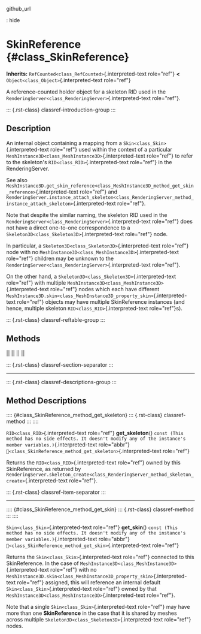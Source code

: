 github_url

:   hide

# SkinReference {#class_SkinReference}

**Inherits:** `RefCounted<class_RefCounted>`{.interpreted-text
role="ref"} **\<** `Object<class_Object>`{.interpreted-text role="ref"}

A reference-counted holder object for a skeleton RID used in the
`RenderingServer<class_RenderingServer>`{.interpreted-text role="ref"}.

::: {.rst-class}
classref-introduction-group
:::

## Description

An internal object containing a mapping from a
`Skin<class_Skin>`{.interpreted-text role="ref"} used within the context
of a particular `MeshInstance3D<class_MeshInstance3D>`{.interpreted-text
role="ref"} to refer to the skeleton\'s
`RID<class_RID>`{.interpreted-text role="ref"} in the RenderingServer.

See also
`MeshInstance3D.get_skin_reference<class_MeshInstance3D_method_get_skin_reference>`{.interpreted-text
role="ref"} and
`RenderingServer.instance_attach_skeleton<class_RenderingServer_method_instance_attach_skeleton>`{.interpreted-text
role="ref"}.

Note that despite the similar naming, the skeleton RID used in the
`RenderingServer<class_RenderingServer>`{.interpreted-text role="ref"}
does not have a direct one-to-one correspondence to a
`Skeleton3D<class_Skeleton3D>`{.interpreted-text role="ref"} node.

In particular, a `Skeleton3D<class_Skeleton3D>`{.interpreted-text
role="ref"} node with no
`MeshInstance3D<class_MeshInstance3D>`{.interpreted-text role="ref"}
children may be unknown to the
`RenderingServer<class_RenderingServer>`{.interpreted-text role="ref"}.

On the other hand, a `Skeleton3D<class_Skeleton3D>`{.interpreted-text
role="ref"} with multiple
`MeshInstance3D<class_MeshInstance3D>`{.interpreted-text role="ref"}
nodes which each have different
`MeshInstance3D.skin<class_MeshInstance3D_property_skin>`{.interpreted-text
role="ref"} objects may have multiple SkinReference instances (and
hence, multiple skeleton `RID<class_RID>`{.interpreted-text
role="ref"}s).

::: {.rst-class}
classref-reftable-group
:::

## Methods

||
||
||
||

::: {.rst-class}
classref-section-separator
:::

------------------------------------------------------------------------

::: {.rst-class}
classref-descriptions-group
:::

## Method Descriptions

:::: {#class_SkinReference_method_get_skeleton}
::: {.rst-class}
classref-method
:::
::::

`RID<class_RID>`{.interpreted-text role="ref"} **get_skeleton**()
`const (This method has no side effects. It doesn't modify any of the instance's member variables.)`{.interpreted-text
role="abbr"}
`🔗<class_SkinReference_method_get_skeleton>`{.interpreted-text
role="ref"}

Returns the `RID<class_RID>`{.interpreted-text role="ref"} owned by this
SkinReference, as returned by
`RenderingServer.skeleton_create<class_RenderingServer_method_skeleton_create>`{.interpreted-text
role="ref"}.

::: {.rst-class}
classref-item-separator
:::

------------------------------------------------------------------------

:::: {#class_SkinReference_method_get_skin}
::: {.rst-class}
classref-method
:::
::::

`Skin<class_Skin>`{.interpreted-text role="ref"} **get_skin**()
`const (This method has no side effects. It doesn't modify any of the instance's member variables.)`{.interpreted-text
role="abbr"} `🔗<class_SkinReference_method_get_skin>`{.interpreted-text
role="ref"}

Returns the `Skin<class_Skin>`{.interpreted-text role="ref"} connected
to this SkinReference. In the case of
`MeshInstance3D<class_MeshInstance3D>`{.interpreted-text role="ref"}
with no
`MeshInstance3D.skin<class_MeshInstance3D_property_skin>`{.interpreted-text
role="ref"} assigned, this will reference an internal default
`Skin<class_Skin>`{.interpreted-text role="ref"} owned by that
`MeshInstance3D<class_MeshInstance3D>`{.interpreted-text role="ref"}.

Note that a single `Skin<class_Skin>`{.interpreted-text role="ref"} may
have more than one **SkinReference** in the case that it is shared by
meshes across multiple `Skeleton3D<class_Skeleton3D>`{.interpreted-text
role="ref"} nodes.
